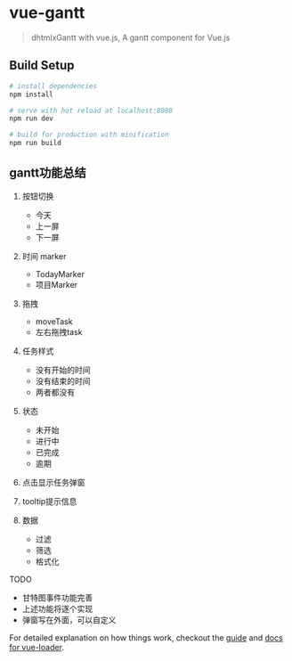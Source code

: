 # vue-gantt

> dhtmlxGantt with vue.js, A gantt component for Vue.js

## Build Setup

``` bash
# install dependencies
npm install

# serve with hot reload at localhost:8080
npm run dev

# build for production with minification
npm run build

```

## gantt功能总结

1. 按钮切换
    - 今天
    - 上一屏
    - 下一屏
    
2. 时间 marker
    - TodayMarker
    - 项目Marker
    
3. 拖拽
    - moveTask
    - 左右拖拽task
    
4. 任务样式
    - 没有开始的时间
    - 没有结束的时间
    - 两者都没有

5. 状态
    - 未开始
    - 进行中
    - 已完成
    - 逾期

6. 点击显示任务弹窗

7. tooltip提示信息

8. 数据
    - 过滤
    - 筛选
    - 格式化

TODO

- 甘特图事件功能完善
- 上述功能将逐个实现
- 弹窗写在外面，可以自定义


For detailed explanation on how things work, checkout the [guide](http://vuejs-templates.github.io/webpack/) and [docs for vue-loader](http://vuejs.github.io/vue-loader).
